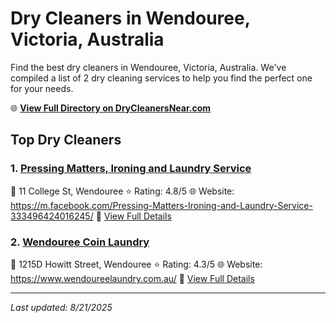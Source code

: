 # Dry Cleaners in Wendouree, Victoria, Australia

Find the best dry cleaners in Wendouree, Victoria, Australia. We've compiled a list of 2 dry cleaning services to help you find the perfect one for your needs.

🌐 **[View Full Directory on DryCleanersNear.com](https://drycleanersnear.com/city/Australia/Victoria/Wendouree)**

## Top Dry Cleaners

### 1. [Pressing Matters, Ironing and Laundry Service](https://drycleanersnear.com/dryCleaner/689e94a7e14d6a6816717608/pressing-matters-ironing-and-laundry-service)
📍 11 College St, Wendouree
⭐ Rating: 4.8/5
🌐 Website: https://m.facebook.com/Pressing-Matters-Ironing-and-Laundry-Service-333496424016245/
🔗 [View Full Details](https://drycleanersnear.com/dryCleaner/689e94a7e14d6a6816717608/pressing-matters-ironing-and-laundry-service)

### 2. [Wendouree Coin Laundry](https://drycleanersnear.com/dryCleaner/689e94afe14d6a6816717701/wendouree-coin-laundry)
📍 1215D Howitt Street, Wendouree
⭐ Rating: 4.3/5
🌐 Website: https://www.wendoureelaundry.com.au/
🔗 [View Full Details](https://drycleanersnear.com/dryCleaner/689e94afe14d6a6816717701/wendouree-coin-laundry)


---

*Last updated: 8/21/2025*
